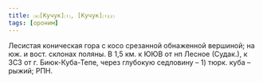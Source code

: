 ```yaml
---
title: ⒜[Кучук]⒯, [Кучук]⒯⒵
tags: [ороним]
---
```


Лесистая коническая гора с косо срезанной обнаженной вершиной; на юж. и вост.
склонах поляны. В 1,5 км. к ЮЮВ от нп Лесное (Судак.), к ЗСЗ от г.
Биюк-Куба-Тепе, через глубокую седловину – 1) тюрк. куба – рыжий; РПН.
